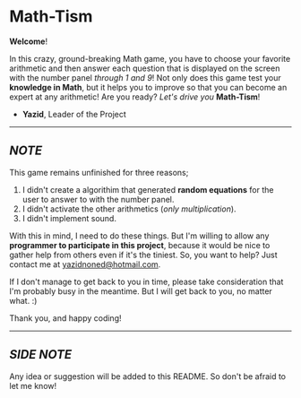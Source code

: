 Math-Tism
=========

**Welcome**!

In this crazy, ground-breaking Math game, you have to choose your favorite arithmetic and then answer each question that is displayed on the screen with the number panel *through 1 and 9*! Not only does this game test your **knowledge in Math**, but it helps you to improve so that you can become an expert at any arithmetic! Are you ready? *Let's drive you* **Math-Tism**!

- **Yazid**, Leader of the Project


--------------


*NOTE*
------
This game remains unfinished for three reasons;

1. I didn't create a algorithim that generated **random equations** for the user to answer to with the number panel.
2. I didn't activate the other arithmetics (*only multiplication*).
3. I didn't implement sound. 


With this in mind, I need to do these things. But I'm willing to allow any **programmer to participate in this project**, because it would be nice to gather help from others even if it's the tiniest. So, you want to help? Just contact me at yazidnoned@hotmail.com.

If I don't manage to get back to you in time, please take consideration that I'm probably busy in the meantime. But I will get back to you, no matter what. :)

Thank you, and happy coding!

-----------

*SIDE NOTE*
---

Any idea or suggestion will be added to this README. So don't be afraid to let me know!

